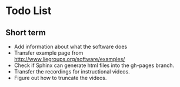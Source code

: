 # Todo List

## Short term
* Add information about what the software does
* Transfer example page from http://www.liegroups.org/software/examples/
* Check if Sphinx can generate html files into the gh-pages branch.
* Transfer the recordings for instructional videos.
* Figure out how to truncate the videos.